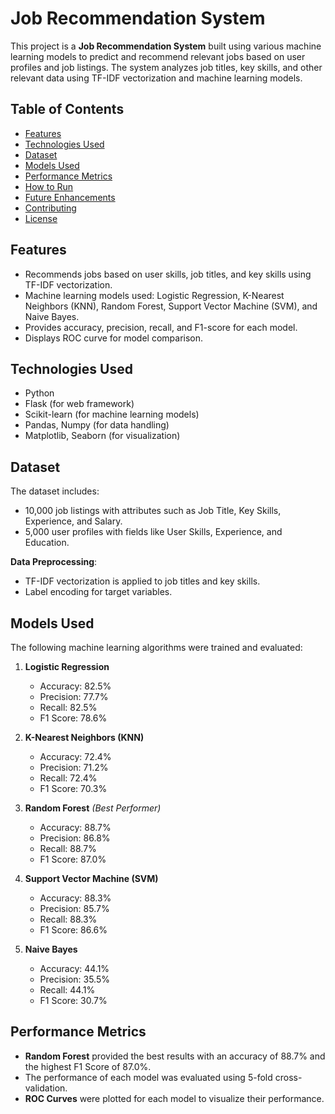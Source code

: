 # Job Recommendation System

This project is a **Job Recommendation System** built using various machine learning models to predict and recommend relevant jobs based on user profiles and job listings. The system analyzes job titles, key skills, and other relevant data using TF-IDF vectorization and machine learning models.

## Table of Contents
- [Features](#features)
- [Technologies Used](#technologies-used)
- [Dataset](#dataset)
- [Models Used](#models-used)
- [Performance Metrics](#performance-metrics)
- [How to Run](#how-to-run)
- [Future Enhancements](#future-enhancements)
- [Contributing](#contributing)
- [License](#license)

## Features
- Recommends jobs based on user skills, job titles, and key skills using TF-IDF vectorization.
- Machine learning models used: Logistic Regression, K-Nearest Neighbors (KNN), Random Forest, Support Vector Machine (SVM), and Naive Bayes.
- Provides accuracy, precision, recall, and F1-score for each model.
- Displays ROC curve for model comparison.

## Technologies Used
- Python
- Flask (for web framework)
- Scikit-learn (for machine learning models)
- Pandas, Numpy (for data handling)
- Matplotlib, Seaborn (for visualization)

## Dataset
The dataset includes:
- 10,000 job listings with attributes such as Job Title, Key Skills, Experience, and Salary.
- 5,000 user profiles with fields like User Skills, Experience, and Education.

**Data Preprocessing**:
- TF-IDF vectorization is applied to job titles and key skills.
- Label encoding for target variables.

## Models Used
The following machine learning algorithms were trained and evaluated:
1. **Logistic Regression**  
   - Accuracy: 82.5%
   - Precision: 77.7%
   - Recall: 82.5%
   - F1 Score: 78.6%
   
2. **K-Nearest Neighbors (KNN)**  
   - Accuracy: 72.4%
   - Precision: 71.2%
   - Recall: 72.4%
   - F1 Score: 70.3%

3. **Random Forest** *(Best Performer)*  
   - Accuracy: 88.7%
   - Precision: 86.8%
   - Recall: 88.7%
   - F1 Score: 87.0%

4. **Support Vector Machine (SVM)**  
   - Accuracy: 88.3%
   - Precision: 85.7%
   - Recall: 88.3%
   - F1 Score: 86.6%

5. **Naive Bayes**  
   - Accuracy: 44.1%
   - Precision: 35.5%
   - Recall: 44.1%
   - F1 Score: 30.7%

## Performance Metrics
- **Random Forest** provided the best results with an accuracy of 88.7% and the highest F1 Score of 87.0%.
- The performance of each model was evaluated using 5-fold cross-validation.
- **ROC Curves** were plotted for each model to visualize their performance.
